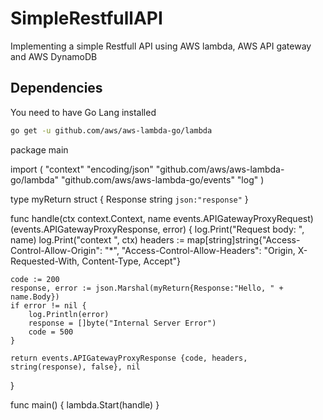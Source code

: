 # SimpleRestfullAPI
Implementing a simple Restfull API using AWS lambda, AWS API gateway and AWS DynamoDB 

## Dependencies
You need to have Go Lang installed

```bash 
go get -u github.com/aws/aws-lambda-go/lambda
```



package main

import (
    "context"
    "encoding/json"
    "github.com/aws/aws-lambda-go/lambda"
    "github.com/aws/aws-lambda-go/events"
    "log"
)

type myReturn struct {
    Response string `json:"response"`
}

func handle(ctx context.Context, name events.APIGatewayProxyRequest) (events.APIGatewayProxyResponse, error) {
    log.Print("Request body: ", name)
    log.Print("context ", ctx)
    headers := map[string]string{"Access-Control-Allow-Origin": "*", "Access-Control-Allow-Headers": "Origin, X-Requested-With, Content-Type, Accept"}

    code := 200
    response, error := json.Marshal(myReturn{Response:"Hello, " + name.Body})
    if error != nil {
        log.Println(error)
        response = []byte("Internal Server Error")
        code = 500
    }

    return events.APIGatewayProxyResponse {code, headers, string(response), false}, nil
}

func main() {
    lambda.Start(handle)
}